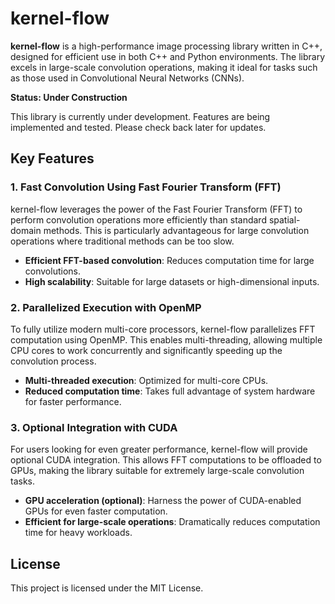 # kernel-flow

**kernel-flow** is a high-performance image processing library written in C++, designed for efficient use in both C++ and Python environments. The library excels in large-scale convolution operations, making it ideal for tasks such as those used in Convolutional Neural Networks (CNNs).

**Status: Under Construction**

This library is currently under development. Features are being implemented and tested. Please check back later for updates.

## Key Features

### 1. Fast Convolution Using Fast Fourier Transform (FFT)

kernel-flow leverages the power of the Fast Fourier Transform (FFT) to perform convolution operations more efficiently than standard spatial-domain methods. This is particularly advantageous for large convolution operations where traditional methods can be too slow.

- **Efficient FFT-based convolution**: Reduces computation time for large convolutions.
- **High scalability**: Suitable for large datasets or high-dimensional inputs.

### 2. Parallelized Execution with OpenMP

To fully utilize modern multi-core processors, kernel-flow parallelizes FFT computation using OpenMP. This enables multi-threading, allowing multiple CPU cores to work concurrently and significantly speeding up the convolution process.

- **Multi-threaded execution**: Optimized for multi-core CPUs.
- **Reduced computation time**: Takes full advantage of system hardware for faster performance.

### 3. Optional Integration with CUDA

For users looking for even greater performance, kernel-flow will provide optional CUDA integration. This allows FFT computations to be offloaded to GPUs, making the library suitable for extremely large-scale convolution tasks.

- **GPU acceleration (optional)**: Harness the power of CUDA-enabled GPUs for even faster computation.
- **Efficient for large-scale operations**: Dramatically reduces computation time for heavy workloads.

## License

This project is licensed under the MIT License.
